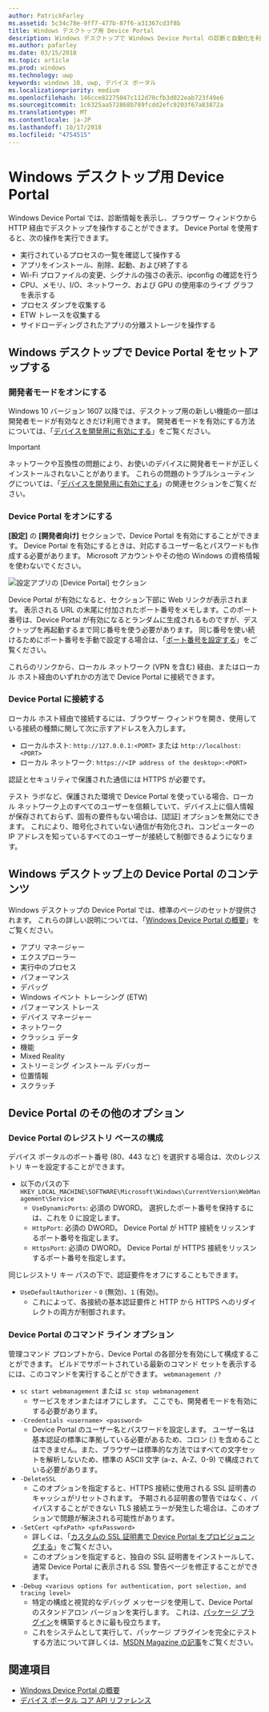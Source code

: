 ```yaml
---
author: PatrickFarley
ms.assetid: 5c34c78e-9ff7-477b-87f6-a31367cd3f8b
title: Windows デスクトップ用 Device Portal
description: Windows デスクトップで Windows Device Portal の診断と自動化を利用する方法について説明します。
ms.author: pafarley
ms.date: 03/15/2018
ms.topic: article
ms.prod: windows
ms.technology: uwp
keywords: windows 10, uwp, デバイス ポータル
ms.localizationpriority: medium
ms.openlocfilehash: 146cce82275047c112d70cfb3d022eab723f49e6
ms.sourcegitcommit: 1c6325aa572868b789fcdd2efc9203f67a83872a
ms.translationtype: MT
ms.contentlocale: ja-JP
ms.lasthandoff: 10/17/2018
ms.locfileid: "4754515"
---
```

# <a name="device-portal-for-windows-desktop"></a>Windows デスクトップ用 Device Portal



Windows Device Portal では、診断情報を表示し、ブラウザー ウィンドウから HTTP 経由でデスクトップを操作することができます。 Device Portal を使用すると、次の操作を実行できます。
- 実行されているプロセスの一覧を確認して操作する
- アプリをインストール、削除、起動、および終了する
- Wi-Fi プロファイルの変更、シグナルの強さの表示、ipconfig の確認を行う
- CPU、メモリ、I/O、ネットワーク、および GPU の使用率のライブ グラフを表示する
- プロセス ダンプを収集する
- ETW トレースを収集する 
- サイドローディングされたアプリの分離ストレージを操作する

## <a name="set-up-device-portal-on-windows-desktop"></a>Windows デスクトップで Device Portal をセットアップする

### <a name="turn-on-developer-mode"></a>開発者モードをオンにする

Windows 10 バージョン 1607 以降では、デスクトップ用の新しい機能の一部は開発者モードが有効なときだけ利用できます。 開発者モードを有効にする方法については、「[デバイスを開発用に有効にする](../get-started/enable-your-device-for-development.md)」をご覧ください。

> [!IMPORTANT]
> ネットワークや互換性の問題により、お使いのデバイスに開発者モードが正しくインストールされないことがあります。 これらの問題のトラブルシューティングについては、「[デバイスを開発用に有効にする](https://docs.microsoft.com/windows/uwp/get-started/enable-your-device-for-development#failure-to-install-developer-mode-package)」の関連セクションをご覧ください。

### <a name="turn-on-device-portal"></a>Device Portal をオンにする

**[設定]** の **[開発者向け]** セクションで、Device Portal を有効にすることができます。 Device Portal を有効にするときは、対応するユーザー名とパスワードも作成する必要があります。 Microsoft アカウントやその他の Windows の資格情報を使わないでください。 

![設定アプリの [Device Portal] セクション](images/device-portal/device-portal-desk-settings.png) 

Device Portal が有効になると、セクション下部に Web リンクが表示されます。 表示される URL の末尾に付加されたポート番号をメモします。このポート番号は、Device Portal が有効になるとランダムに生成されるものですが、デスクトップを再起動するまで同じ番号を使う必要があります。 同じ番号を使い続けるためにポート番号を手動で設定する場合は、「[ポート番号を設定する](device-portal-desktop.md#setting-port-numbers)」をご覧ください。

これらのリンクから、ローカル ネットワーク (VPN を含む) 経由、またはローカル ホスト経由のいずれかの方法で Device Portal に接続できます。

### <a name="connect-to-device-portal"></a>Device Portal に接続する

ローカル ホスト経由で接続するには、ブラウザー ウィンドウを開き、使用している接続の種類に関して次に示すアドレスを入力します。

* ローカルホスト: `http://127.0.0.1:<PORT>` または `http://localhost:<PORT>`
* ローカル ネットワーク:  `https://<IP address of the desktop>:<PORT>`

認証とセキュリティで保護された通信には HTTPS が必要です。

テスト ラボなど、保護された環境で Device Portal を使っている場合、ローカル ネットワーク上のすべてのユーザーを信頼していて、デバイス上に個人情報が保存されておらず、固有の要件もない場合は、[認証] オプションを無効にできます。 これにより、暗号化されていない通信が有効化され、コンピューターの IP アドレスを知っているすべてのユーザーが接続して制御できるようになります。

## <a name="device-portal-content-on-windows-desktop"></a>Windows デスクトップ上の Device Portal のコンテンツ

Windows デスクトップの Device Portal では、標準のページのセットが提供されます。 これらの詳しい説明については、「[Windows Device Portal の概要](device-portal.md)」をご覧ください。

- アプリ マネージャー
- エクスプローラー
- 実行中のプロセス
- パフォーマンス
- デバッグ
- Windows イベント トレーシング (ETW)
- パフォーマンス トレース
- デバイス マネージャー
- ネットワーク
- クラッシュ データ
- 機能
- Mixed Reality
- ストリーミング インストール デバッガー
- 位置情報
- スクラッチ

## <a name="more-device-portal-options"></a>Device Portal のその他のオプション
### <a name="registry-based-configuration-for-device-portal"></a>Device Portal のレジストリ ベースの構成

デバイス ポータルのポート番号 (80、443 など) を選択する場合は、次のレジストリ キーを設定することができます。

- 以下のパスの下 `HKEY_LOCAL_MACHINE\SOFTWARE\Microsoft\Windows\CurrentVersion\WebManagement\Service`
    - `UseDynamicPorts`: 必須の DWORD。 選択したポート番号を保持するには、これを 0 に設定します。
    - `HttpPort`: 必須の DWORD。 Device Portal が HTTP 接続をリッスンするポート番号を指定します。    
    - `HttpsPort`: 必須の DWORD。 Device Portal が HTTPS 接続をリッスンするポート番号を指定します。
    
同じレジストリ キー パスの下で、認証要件をオフにすることもできます。
- `UseDefaultAuthorizer` - `0` (無効)、`1` (有効)。  
    - これによって、各接続の基本認証要件と HTTP から HTTPS へのリダイレクトの両方が制御されます。  
    
### <a name="command-line-options-for-device-portal"></a>Device Portal のコマンド ライン オプション
管理コマンド プロンプトから、Device Portal の各部分を有効にして構成することができます。 ビルドでサポートされている最新のコマンド セットを表示するには、このコマンドを実行することができます。 `webmanagement /?`

- `sc start webmanagement` または `sc stop webmanagement` 
    - サービスをオンまたはオフにします。 ここでも、開発者モードを有効にする必要があります。 
- `-Credentials <username> <password>` 
    - Device Portal のユーザー名とパスワードを設定します。 ユーザー名は基本認証の標準に準拠している必要があるため、コロン (:) を含めることはできません。また、ブラウザーは標準的な方法ではすべての文字セットを解析しないため、標準の ASCII 文字 (a-z、A-Z、0-9) で構成されている必要があります。  
- `-DeleteSSL` 
    - このオプションを指定すると、HTTPS 接続に使用される SSL 証明書のキャッシュがリセットされます。 予期される証明書の警告ではなく、バイパスすることができない TLS 接続エラーが発生した場合は、このオプションで問題が解決される可能性があります。 
- `-SetCert <pfxPath> <pfxPassword>`
    - 詳しくは、「[カスタムの SSL 証明書で Device Portal をプロビジョニングする](https://docs.microsoft.com/windows/uwp/debug-test-perf/device-portal-ssl)」をご覧ください。  
    - このオプションを指定すると、独自の SSL 証明書をインストールして、通常 Device Portal に表示される SSL 警告ページを修正することができます。 
- `-Debug <various options for authentication, port selection, and tracing level>`
    - 特定の構成と視覚的なデバッグ メッセージを使用して、Device Portal のスタンドアロン バージョンを実行します。 これは、[パッケージ プラグイン](https://docs.microsoft.com/windows/uwp/debug-test-perf/device-portal-plugin)を構築するときに最も役立ちます。 
    - これをシステムとして実行して、パッケージ プラグインを完全にテストする方法について詳しくは、[MSDN Magazine の記事](https://msdn.microsoft.com/en-us/magazine/mt826332.aspx)をご覧ください。

## <a name="see-also"></a>関連項目

* [Windows Device Portal の概要](device-portal.md)
* [デバイス ポータル コア API リファレンス](https://docs.microsoft.com/windows/uwp/debug-test-perf/device-portal-api-core)
